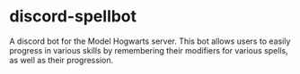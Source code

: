 # discord-spellbot
A discord bot for the Model Hogwarts server. This bot allows users to easily progress in various skills by remembering their modifiers for various spells, as well as their progression.

